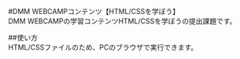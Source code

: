 #DMM WEBCAMPコンテンツ【HTML/CSSを学ぼう】  
DMM WEBCAMPの学習コンテンツHTML/CSSを学ぼうの提出課題です。

##使い方  
HTML/CSSファイルのため、PCのブラウザで実行できます。
